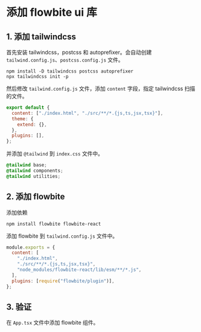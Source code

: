 # 添加 flowbite ui 库

## 1. 添加 tailwindcss

首先安装 tailwindcss，postcss 和 autoprefixer。会自动创建 `tailwind.config.js`、`postcss.config.js` 文件。

```shell
npm install -D tailwindcss postcss autoprefixer
npx tailwindcss init -p
```

然后修改 `tailwind.config.js` 文件，添加 `content` 字段，指定 tailwindcss 扫描的文件。

```js
export default {
  content: ["./index.html", "./src/**/*.{js,ts,jsx,tsx}"],
  theme: {
    extend: {},
  },
  plugins: [],
};
```

并添加 `@tailwind` 到 `index.css` 文件中。

```css
@tailwind base;
@tailwind components;
@tailwind utilities;
```

## 2. 添加 flowbite

添加依赖

```shell
npm install flowbite flowbite-react
```

添加 flowbite 到 `tailwind.config.js` 文件中。

```js
module.exports = {
  content: [
    "./index.html",
    "./src/**/*.{js,ts,jsx,tsx}",
    "node_modules/flowbite-react/lib/esm/**/*.js",
  ],
  plugins: [require("flowbite/plugin")],
};
```

## 3. 验证

在 `App.tsx` 文件中添加 flowbite 组件。

